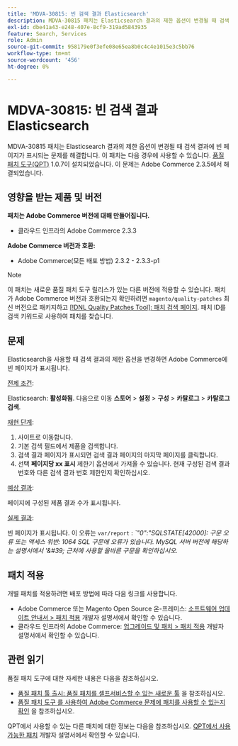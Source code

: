 ```yaml
---
title: 'MDVA-30815: 빈 검색 결과 Elasticsearch'
description: MDVA-30815 패치는 Elasticsearch 결과의 제한 옵션이 변경될 때 검색 결과에 빈 페이지가 표시되는 문제를 해결합니다. 이 패치는 [Quality Patches Tool (QPT)](/help/announcements/adobe-commerce-announcements/magento-quality-patches-released-new-tool-to-self-serve-quality-patches.md) 1.0.7이 설치된 경우 사용할 수 있습니다. 이 문제는 Adobe Commerce 2.3.5에서 해결되었습니다.
exl-id: dbe41a43-e248-407e-8cf9-319ad5843935
feature: Search, Services
role: Admin
source-git-commit: 958179e0f3efe08e65ea8b0c4c4e1015e3c5bb76
workflow-type: tm+mt
source-wordcount: '456'
ht-degree: 0%

---
```


# MDVA-30815: 빈 검색 결과 Elasticsearch

MDVA-30815 패치는 Elasticsearch 결과의 제한 옵션이 변경될 때 검색 결과에 빈 페이지가 표시되는 문제를 해결합니다. 이 패치는 다음 경우에 사용할 수 있습니다. [품질 패치 도구(QPT)](/help/announcements/adobe-commerce-announcements/magento-quality-patches-released-new-tool-to-self-serve-quality-patches.md) 1.0.7이 설치되었습니다. 이 문제는 Adobe Commerce 2.3.5에서 해결되었습니다.

## 영향을 받는 제품 및 버전

**패치는 Adobe Commerce 버전에 대해 만들어집니다.**

* 클라우드 인프라의 Adobe Commerce 2.3.3

**Adobe Commerce 버전과 호환:**

* Adobe Commerce(모든 배포 방법) 2.3.2 - 2.3.3-p1

>[!NOTE]
>
>이 패치는 새로운 품질 패치 도구 릴리스가 있는 다른 버전에 적용할 수 있습니다. 패치가 Adobe Commerce 버전과 호환되는지 확인하려면 `magento/quality-patches` 최신 버전으로 패키지하고 [[!DNL Quality Patches Tool]: 패치 검색 페이지](https://devdocs.magento.com/quality-patches/tool.html#patch-grid). 패치 ID를 검색 키워드로 사용하여 패치를 찾습니다.

## 문제

Elasticsearch을 사용할 때 검색 결과의 제한 옵션을 변경하면 Adobe Commerce에 빈 페이지가 표시됩니다.

<u>전제 조건</u>:

Elasticsearch: **활성화됨**. 다음으로 이동 **스토어** > **설정** > **구성** > **카탈로그** > **카탈로그 검색**.

<u>재현 단계</u>:

1. 사이트로 이동합니다.
1. 기본 검색 필드에서 제품을 검색합니다.
1. 검색 결과 페이지가 표시되면 검색 결과 페이지의 마지막 페이지를 클릭합니다.
1. 선택 **페이지당 xx 표시** 제한기 옵션에서 가져올 수 있습니다. 현재 구성된 검색 결과 번호와 다른 검색 결과 번호 제한인지 확인하십시오.

<u>예상 결과</u>:

페이지에 구성된 제품 결과 수가 표시됩니다.

<u>실제 결과</u>:

빈 페이지가 표시됩니다. 이 오류는 `var/report` : *\`&quot;0&quot;:&quot;SQLSTATE\[42000\]: 구문 오류 또는 액세스 위반: 1064 SQL 구문에 오류가 있습니다. MySQL 서버 버전에 해당하는 설명서에서 &#39;\&#39; 근처에 사용할 올바른 구문을 확인하십시오.*

## 패치 적용

개별 패치를 적용하려면 배포 방법에 따라 다음 링크를 사용합니다.

* Adobe Commerce 또는 Magento Open Source 온-프레미스: [소프트웨어 업데이트 안내서 > 패치 적용](https://devdocs.magento.com/guides/v2.4/comp-mgr/patching/mqp.html) 개발자 설명서에서 확인할 수 있습니다.
* 클라우드 인프라의 Adobe Commerce: [업그레이드 및 패치 > 패치 적용](https://devdocs.magento.com/cloud/project/project-patch.html) 개발자 설명서에서 확인할 수 있습니다.

## 관련 읽기

품질 패치 도구에 대한 자세한 내용은 다음을 참조하십시오.

* [품질 패치 툴 출시: 품질 패치를 셀프서비스할 수 있는 새로운 툴](/help/announcements/adobe-commerce-announcements/magento-quality-patches-released-new-tool-to-self-serve-quality-patches.md) 을 참조하십시오.
* [품질 패치 도구 를 사용하여 Adobe Commerce 문제에 패치를 사용할 수 있는지 확인](/help/support-tools/patches-available-in-qpt-tool/check-patch-for-magento-issue-with-magento-quality-patches.md) 을 참조하십시오.

QPT에서 사용할 수 있는 다른 패치에 대한 정보는 다음을 참조하십시오. [QPT에서 사용 가능한 패치](https://devdocs.magento.com/quality-patches/tool.html#patch-grid) 개발자 설명서에서 확인할 수 있습니다.
